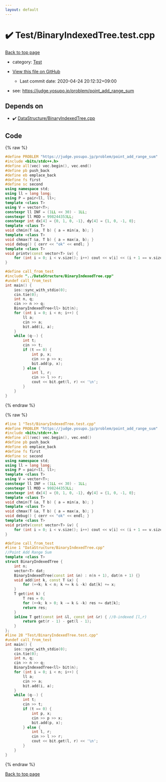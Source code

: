 ```yaml
---
layout: default
---
```


<!-- mathjax config similar to math.stackexchange -->
<script type="text/javascript" async
  src="https://cdnjs.cloudflare.com/ajax/libs/mathjax/2.7.5/MathJax.js?config=TeX-MML-AM_CHTML">
</script>
<script type="text/x-mathjax-config">
  MathJax.Hub.Config({
    TeX: { equationNumbers: { autoNumber: "AMS" }},
    tex2jax: {
      inlineMath: [ ['$','$'] ],
      processEscapes: true
    },
    "HTML-CSS": { matchFontHeight: false },
    displayAlign: "left",
    displayIndent: "2em"
  });
</script>

<script type="text/javascript" src="https://cdnjs.cloudflare.com/ajax/libs/jquery/3.4.1/jquery.min.js"></script>
<script src="https://cdn.jsdelivr.net/npm/jquery-balloon-js@1.1.2/jquery.balloon.min.js" integrity="sha256-ZEYs9VrgAeNuPvs15E39OsyOJaIkXEEt10fzxJ20+2I=" crossorigin="anonymous"></script>
<script type="text/javascript" src="../../assets/js/copy-button.js"></script>
<link rel="stylesheet" href="../../assets/css/copy-button.css" />


# :heavy_check_mark: Test/BinaryIndexedTree.test.cpp

<a href="../../index.html">Back to top page</a>

* category: <a href="../../index.html#0cbc6611f5540bd0809a388dc95a615b">Test</a>
* <a href="{{ site.github.repository_url }}/blob/master/Test/BinaryIndexedTree.test.cpp">View this file on GitHub</a>
    - Last commit date: 2020-04-24 20:12:32+09:00


* see: <a href="https://judge.yosupo.jp/problem/point_add_range_sum">https://judge.yosupo.jp/problem/point_add_range_sum</a>


## Depends on

* :heavy_check_mark: <a href="../../library/DataStructure/BinaryIndexedTree.cpp.html">DataStructure/BinaryIndexedTree.cpp</a>


## Code

<a id="unbundled"></a>
{% raw %}
```cpp
#define PROBLEM "https://judge.yosupo.jp/problem/point_add_range_sum"
#include <bits/stdc++.h>
#define all(vec) vec.begin(), vec.end()
#define pb push_back
#define eb emplace_back
#define fs first
#define sc second
using namespace std;
using ll = long long;
using P = pair<ll, ll>;
template <class T>
using V = vector<T>;
constexpr ll INF = (1LL << 30) - 1LL;
constexpr ll MOD = 998244353LL;
constexpr int dx[4] = {0, 1, 0, -1}, dy[4] = {1, 0, -1, 0};
template <class T>
void chmin(T &a, T b) { a = min(a, b); }
template <class T>
void chmax(T &a, T b) { a = max(a, b); }
void debug() { cerr << "ok" << endl; }
template <class T>
void printv(const vector<T> &v) {
    for (int i = 0; i < v.size(); i++) cout << v[i] << (i + 1 == v.size() ? '\n' : ' ');
}

#define call_from_test
#include "../DataStructure/BinaryIndexedTree.cpp"
#undef call_from_test
int main() {
    ios::sync_with_stdio(0);
    cin.tie(0);
    int n, q;
    cin >> n >> q;
    BinaryIndexedTree<ll> bit(n);
    for (int i = 0; i < n; i++) {
        ll a;
        cin >> a;
        bit.add(i, a);
    }
    while (q--) {
        int t;
        cin >> t;
        if (t == 0) {
            int p, x;
            cin >> p >> x;
            bit.add(p, x);
        } else {
            int l, r;
            cin >> l >> r;
            cout << bit.get(l, r) << '\n';
        }
    }
}
```
{% endraw %}

<a id="bundled"></a>
{% raw %}
```cpp
#line 1 "Test/BinaryIndexedTree.test.cpp"
#define PROBLEM "https://judge.yosupo.jp/problem/point_add_range_sum"
#include <bits/stdc++.h>
#define all(vec) vec.begin(), vec.end()
#define pb push_back
#define eb emplace_back
#define fs first
#define sc second
using namespace std;
using ll = long long;
using P = pair<ll, ll>;
template <class T>
using V = vector<T>;
constexpr ll INF = (1LL << 30) - 1LL;
constexpr ll MOD = 998244353LL;
constexpr int dx[4] = {0, 1, 0, -1}, dy[4] = {1, 0, -1, 0};
template <class T>
void chmin(T &a, T b) { a = min(a, b); }
template <class T>
void chmax(T &a, T b) { a = max(a, b); }
void debug() { cerr << "ok" << endl; }
template <class T>
void printv(const vector<T> &v) {
    for (int i = 0; i < v.size(); i++) cout << v[i] << (i + 1 == v.size() ? '\n' : ' ');
}

#define call_from_test
#line 1 "DataStructure/BinaryIndexedTree.cpp"
//Point Add Range Sum
template <class T>
struct BinaryIndexedTree {
    int n;
    vector<T> dat;
    BinaryIndexedTree(const int &n) : n(n + 1), dat(n + 1) {}
    void add(int k, const T &x) {
        for (++k; k < n; k += k & -k) dat[k] += x;
    }
    T get(int k) {
        T res = 0;
        for (++k; k > 0; k -= k & -k) res += dat[k];
        return res;
    }
    inline T get(const int &l, const int &r) { //0-indexed [l,r)
        return get(r - 1) - get(l - 1);
    }
};
#line 28 "Test/BinaryIndexedTree.test.cpp"
#undef call_from_test
int main() {
    ios::sync_with_stdio(0);
    cin.tie(0);
    int n, q;
    cin >> n >> q;
    BinaryIndexedTree<ll> bit(n);
    for (int i = 0; i < n; i++) {
        ll a;
        cin >> a;
        bit.add(i, a);
    }
    while (q--) {
        int t;
        cin >> t;
        if (t == 0) {
            int p, x;
            cin >> p >> x;
            bit.add(p, x);
        } else {
            int l, r;
            cin >> l >> r;
            cout << bit.get(l, r) << '\n';
        }
    }
}

```
{% endraw %}

<a href="../../index.html">Back to top page</a>

